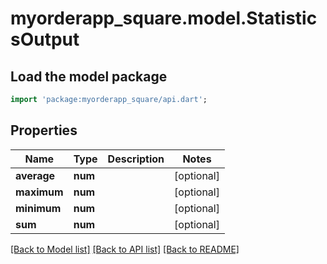 # myorderapp_square.model.StatisticsOutput

## Load the model package
```dart
import 'package:myorderapp_square/api.dart';
```

## Properties
Name | Type | Description | Notes
------------ | ------------- | ------------- | -------------
**average** | **num** |  | [optional] 
**maximum** | **num** |  | [optional] 
**minimum** | **num** |  | [optional] 
**sum** | **num** |  | [optional] 

[[Back to Model list]](../README.md#documentation-for-models) [[Back to API list]](../README.md#documentation-for-api-endpoints) [[Back to README]](../README.md)



